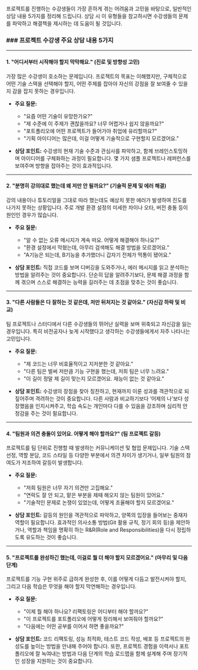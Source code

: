 프로젝트를 진행하는 수강생들이 가장 흔하게 겪는 어려움과 고민을 바탕으로, 일반적인 상담 내용 5가지를 정리해 드립니다. 상담 시 이 유형들을 참고하시면 수강생들의 문제를 파악하고 해결책을 제시하는 데 도움이 될 것입니다.

### ### 프로젝트 수강생 주요 상담 내용 5가지

---

#### **1. "어디서부터 시작해야 할지 막막해요." (진로 및 방향성 고민)**

가장 많은 수강생이 호소하는 문제입니다. 프로젝트의 목표는 이해했지만, 구체적으로 어떤 기술 스택을 선택해야 할지, 어떤 주제를 잡아야 자신의 강점을 잘 보여줄 수 있을지 감을 잡지 못하는 경우입니다.

* **주요 질문:**
    * "요즘 어떤 기술이 유망한가요?"
    * "제 수준에 이 주제가 괜찮을까요? 너무 어렵거나 쉽지 않을까요?"
    * "포트폴리오에 어떤 프로젝트가 들어가야 취업에 유리할까요?"
    * "기획 아이디어는 많은데, 이걸 어떻게 기술적으로 구현할지 모르겠어요."

* **상담 포인트:** 수강생의 현재 기술 수준과 관심사를 파악하고, 함께 브레인스토밍하며 아이디어를 구체화하는 과정이 필요합니다. 몇 가지 샘플 프로젝트나 레퍼런스를 보여주며 방향을 잡아주는 것이 효과적입니다.

---

#### **2. "분명히 강의대로 했는데 왜 저만 안 될까요?" (기술적 문제 및 에러 해결)**

강의 내용이나 튜토리얼을 그대로 따라 했는데도 예상치 못한 에러가 발생하여 진도를 나가지 못하는 상황입니다. 주로 개발 환경 설정의 미세한 차이나 오타, 버전 충돌 등이 원인인 경우가 많습니다.

* **주요 질문:**
    * "알 수 없는 오류 메시지가 계속 떠요. 어떻게 해결해야 하나요?"
    * "환경 설정에서 막혔는데, 아무리 검색해도 해결 방법을 모르겠어요."
    * "A기능은 되는데, B기능을 추가했더니 갑자기 전체가 먹통이 됐어요."

* **상담 포인트:** 직접 코드를 보며 디버깅을 도와주거나, 에러 메시지를 읽고 분석하는 방법을 알려주는 것이 중요합니다. 단순히 답을 알려주기보다, 문제 해결 과정을 함께 겪으며 스스로 해결하는 능력을 길러주는 데 초점을 맞추는 것이 좋습니다.

---

#### **3. "다른 사람들은 다 잘하는 것 같은데, 저만 뒤처지는 것 같아요." (자신감 하락 및 비교)**

팀 프로젝트나 스터디에서 다른 수강생들의 뛰어난 실력을 보며 위축되고 자신감을 잃는 경우입니다. 특히 비전공자나 늦게 시작했다고 생각하는 수강생들에게서 자주 나타나는 고민입니다.

* **주요 질문:**
    * "제 코드는 너무 비효율적이고 지저분한 것 같아요."
    * "다른 팀은 벌써 저만큼 기능 구현을 했는데, 저희 팀은 너무 느려요."
    * "이 길이 정말 제 길이 맞는지 모르겠어요. 재능이 없는 것 같아요."

* **상담 포인트:** 수강생의 장점을 찾아 칭찬하고, 현재까지 이룬 성과를 객관적으로 되짚어주며 격려하는 것이 중요합니다. 다른 사람과 비교하기보다 ‘어제의 나’보다 성장했음을 인지시켜주고, 학습 속도는 개인마다 다를 수 있음을 강조하며 심리적 안정감을 주는 것이 필요합니다.

---

#### **4. "팀원과 의견 충돌이 있어요. 어떻게 해야 할까요?" (팀 프로젝트 갈등)**

프로젝트를 팀 단위로 진행할 때 발생하는 커뮤니케이션 및 협업 문제입니다. 기술 스택 선정, 역할 분담, 코드 스타일 등 다양한 부분에서 의견 차이가 생기거나, 일부 팀원의 참여도가 저조하여 갈등이 발생합니다.

* **주요 질문:**
    * "저희 팀원은 너무 자기 의견만 고집해요."
    * "연락도 잘 안 되고, 맡은 부분을 제때 해오지 않는 팀원이 있어요."
    * "기술적인 문제로 논쟁이 있었는데, 어떻게 조율해야 할지 모르겠어요."

* **상담 포인트:** 갈등의 원인을 객관적으로 파악하고, 양쪽의 입장을 들어보는 중재자 역할이 필요합니다. 효과적인 의사소통 방법(Git 활용 규칙, 정기 회의 등)을 제안하거나, 역할과 책임을 명확히 하는 R&R(Role and Responsibilities)을 다시 정립하도록 유도하는 것이 좋습니다.

---

#### **5. "프로젝트를 완성하긴 했는데, 이걸로 뭘 더 해야 할지 모르겠어요." (마무리 및 다음 단계)**

프로젝트를 기능 구현 위주로 급하게 완성한 후, 이를 어떻게 다듬고 발전시켜야 할지, 그리고 다음 학습은 무엇을 해야 할지 막연해하는 경우입니다.

* **주요 질문:**
    * "이제 뭘 해야 하나요? 리팩토링은 어디부터 해야 할까요?"
    * "이 프로젝트를 포트폴리오에 어떻게 정리해서 보여줘야 할까요?"
    * "다음에는 어떤 공부를 이어서 하면 좋을까요?"

* **상담 포인트:** 코드 리팩토링, 성능 최적화, 테스트 코드 작성, 배포 등 프로젝트의 완성도를 높이는 방법을 안내해 주어야 합니다. 또한, 프로젝트 경험을 이력서나 포트폴리오에 잘 녹여내는 방법과 다음 단계의 학습 로드맵을 함께 설계해 주며 장기적인 성장을 지원하는 것이 중요합니다.
